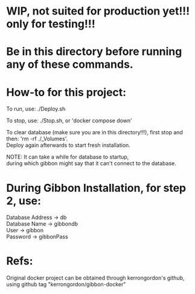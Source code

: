 # WIP, not suited for production yet!!! only for testing!!!

# Be in this directory before running any of these commands.

# How-to for this project:
To run, use: ./Deploy.sh

To stop, use: ./Stop.sh, or 'docker compose down'

To clear database (make sure you are in this directory!!!), first stop and then: 'rm -rf ./_Volumes'. <br> Deploy again afterwards to start fresh installation.

NOTE: It can take a while for database to startup, <br>
during which gibbon might say that it can't connect to the database.<br>

# During Gibbon Installation, for step 2, use:
Database Address -> db <br>
Database Name -> gibbondb <br>
User -> gibbon <br>
Password -> gibbonPass <br>

# Refs:
Original docker project can be obtained through kerrongordon's github, using github tag "kerrongordon/gibbon-docker"
